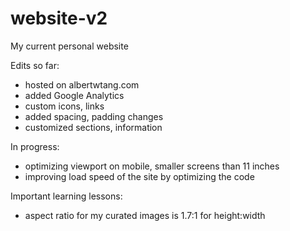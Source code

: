 # website-v2
My current personal website 

Edits so far:
- hosted on albertwtang.com
- added Google Analytics 
- custom icons, links
- added spacing, padding changes
- customized sections, information

In progress:
- optimizing viewport on mobile, smaller screens than 11 inches 
- improving load speed of the site by optimizing the code 

Important learning lessons:
- aspect ratio for my curated images is 1.7:1 for height:width 

